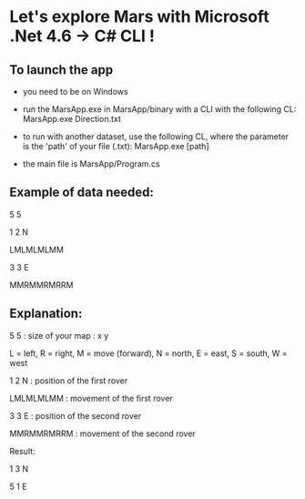 # Let's explore Mars with Microsoft .Net 4.6 -> C# CLI !

## To launch the app

- you need to be on Windows

- run the MarsApp.exe in MarsApp/binary with a CLI with the following CL: MarsApp.exe Direction.txt

- to run with another dataset, use the following CL, where the parameter is the 'path' of your file (.txt): MarsApp.exe [path]

- the main file is MarsApp/Program.cs

## Example of data needed:

5 5

1 2 N

LMLMLMLMM

3 3 E

MMRMMRMRRM


## Explanation:

5 5 : size of your map : x y

L = left, R = right, M = move (forward), N = north, E = east, S = south, W = west

1 2 N : position of the first rover

LMLMLMLMM : movement of the first rover

3 3 E : position of the second rover

MMRMMRMRRM : movement of the second rover

Result:

1 3 N

5 1 E
